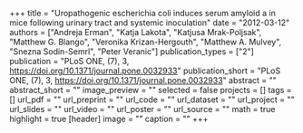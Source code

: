 +++
title = "Uropathogenic escherichia coli induces serum amyloid a in mice following urinary tract and systemic inoculation"
date = "2012-03-12"
authors = ["Andreja Erman", "Katja Lakota", "Katjusa Mrak-Poljsak", "Matthew G. Blango", "Veronika Krizan-Hergouth", "Matthew A. Mulvey", "Snezna Sodin-Semrl", "Peter Veranic"]
publication_types = ["2"]
publication = "PLoS ONE, (7), 3, https://doi.org/10.1371/journal.pone.0032933"
publication_short = "PLoS ONE, (7), 3, https://doi.org/10.1371/journal.pone.0032933"
abstract = ""
abstract_short = ""
image_preview = ""
selected = false
projects = []
tags = []
url_pdf = ""
url_preprint = ""
url_code = ""
url_dataset = ""
url_project = ""
url_slides = ""
url_video = ""
url_poster = ""
url_source = ""
math = true
highlight = true
[header]
image = ""
caption = ""
+++
